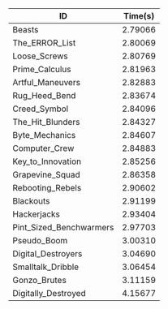 |ID|Time(s)|
|-|-|
|Beasts|2.79066|
|The_ERROR_List|2.80069|
|Loose_Screws|2.80769|
|Prime_Calculus|2.81963|
|Artful_Maneuvers|2.82883|
|Rug_Heed_Bend|2.83674|
|Creed_Symbol|2.84096|
|The_Hit_Blunders|2.84327|
|Byte_Mechanics|2.84607|
|Computer_Crew|2.84883|
|Key_to_Innovation|2.85256|
|Grapevine_Squad|2.86358|
|Rebooting_Rebels|2.90602|
|Blackouts|2.91199|
|Hackerjacks|2.93404|
|Pint_Sized_Benchwarmers|2.97703|
|Pseudo_Boom|3.00310|
|Digital_Destroyers|3.04690|
|Smalltalk_Dribble|3.06454|
|Gonzo_Brutes|3.11159|
|Digitally_Destroyed|4.15677|
